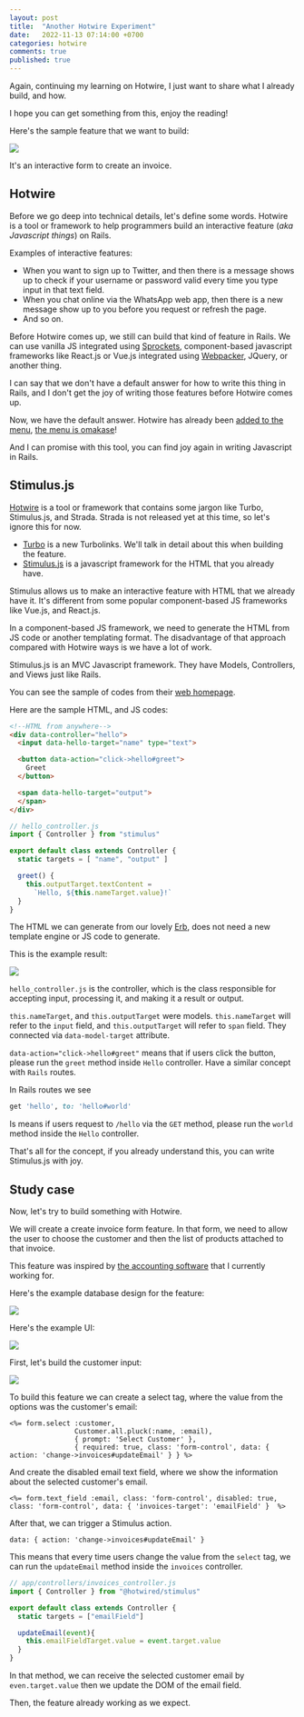 ```yaml
---
layout: post
title:  "Another Hotwire Experiment"
date:   2022-11-13 07:14:00 +0700
categories: hotwire
comments: true
published: true
---
```


Again, continuing my learning on Hotwire, I just want to share what I already build, and how. 

I hope you can get something from this, enjoy the reading!

Here's the sample feature that we want to build:

![](/assets/invoice-hotwire-demo.gif)

It's an interactive form to create an invoice. 

## Hotwire

Before we go deep into technical details, let's define some words. Hotwire is a tool or framework to help programmers build an interactive feature (*aka Javascript things*) on Rails. 

Examples of interactive features:
- When you want to sign up to Twitter, and then there is a message shows up to check if your username or password valid every time you type input in that text field.
- When you chat online via the WhatsApp web app, then there is a new message show up to you before you request or refresh the page.
- And so on.

Before Hotwire comes up, we still can build that kind of feature in Rails. We can use vanilla JS integrated using [Sprockets](https://github.com/rails/sprockets), component-based javascript frameworks like React.js or Vue.js integrated using [Webpacker](https://guides.rubyonrails.org/webpacker.html), JQuery, or another thing.

I can say that we don't have a default answer for how to write this thing in Rails, and I don't get the joy of writing those features before Hotwire comes up.

Now, we have the default answer. Hotwire has already been [added to the menu](https://github.com/rails/rails/pull/42999), [the menu is omakase](https://rubyonrails.org/doctrine#omakase)!

And I can promise with this tool, you can find joy again in writing Javascript in Rails.

## Stimulus.js

[Hotwire](https://hotwired.dev/) is a tool or framework that contains some jargon like Turbo, Stimulus.js, and Strada. Strada is not released yet at this time, so let's ignore this for now. 

- [Turbo](https://turbo.hotwired.dev/) is a new Turbolinks. We'll talk in detail about this when building the feature.
- [Stimulus.js](https://stimulus.hotwired.dev/) is a javascript framework for the HTML that you already have.

Stimulus allows us to make an interactive feature with HTML that we already have it. It's different from some popular component-based JS frameworks like Vue.js, and React.js. 

In a component-based JS framework, we need to generate the HTML from JS code or another templating format. The disadvantage of that approach compared with Hotwire ways is we have a lot of work.

Stimulus.js is an MVC Javascript framework. They have Models, Controllers, and Views just like Rails.

You can see the sample of codes from their [web homepage](https://stimulus.hotwired.dev/).

Here are the sample HTML, and JS codes:

```html
<!--HTML from anywhere-->
<div data-controller="hello">
  <input data-hello-target="name" type="text">

  <button data-action="click->hello#greet">
    Greet
  </button>

  <span data-hello-target="output">
  </span>
</div>
```


```js
// hello_controller.js
import { Controller } from "stimulus"

export default class extends Controller {
  static targets = [ "name", "output" ]

  greet() {
    this.outputTarget.textContent =
      `Hello, ${this.nameTarget.value}!`
  }
}
```

The HTML we can generate from our lovely [Erb](https://github.com/ruby/erb), does not need a new template engine or JS code to generate. 

This is the example result:

![](/assets/hello-world-stimulus.gif)

`hello_controller.js` is the controller, which is the class responsible for accepting input, processing it, and making it a result or output.

`this.nameTarget`, and `this.outputTarget` were models. `this.nameTarget` will refer to the `input` field, and `this.outputTarget` will refer to `span` field. They connected via `data-model-target` attribute.

`data-action="click->hello#greet"` means that if users click the button, please run the `greet` method inside `Hello` controller. Have a similar concept with `Rails` routes. 

In Rails routes we see

```rb
get 'hello', to: 'hello#world'
```

Is means if users request to `/hello` via the `GET` method, please run the `world` method inside the `Hello` controller.

That's all for the concept, if you already understand this, you can write Stimulus.js with joy.

## Study case

Now, let's try to build something with Hotwire. 

We will create a create invoice form feature. In that form, we need to allow the user to choose the customer and then the list of products attached to that invoice.

This feature was inspired by [the accounting software](https://www.jurnal.id/en/features/online-invoice/) that I currently working for.

Here's the example database design for the feature:

![](/assets/db-design.png)

Here's the example UI:

![](/assets/ui.png)

First, let's build the customer input:

![](/assets/customer-input.gif)

To build this feature we can create a select tag, where the value from the options was the customer's email:

```erb
<%= form.select :customer, 
                Customer.all.pluck(:name, :email), 
                { prompt: 'Select Customer' }, 
                { required: true, class: 'form-control', data: { action: 'change->invoices#updateEmail' } } %>
```

And create the disabled email text field, where we show the information about the selected customer's email. 

```erb
<%= form.text_field :email, class: 'form-control', disabled: true, class: 'form-control', data: { 'invoices-target': 'emailField' }  %>
```

After that, we can trigger a Stimulus action.

```
data: { action: 'change->invoices#updateEmail' }
```

This means that every time users change the value from the `select` tag, we can run the `updateEmail` method inside the `invoices` controller.

```js
// app/controllers/invoices_controller.js
import { Controller } from "@hotwired/stimulus"

export default class extends Controller {
  static targets = ["emailField"]

  updateEmail(event){
    this.emailFieldTarget.value = event.target.value
  }
}
```

In that method, we can receive the selected customer email by `even.target.value` then we update the DOM of the email field.

Then, the feature already working as we expect.

